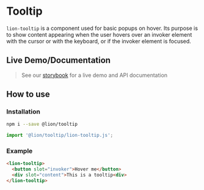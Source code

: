 # Tooltip

[//]: # 'AUTO INSERT HEADER PREPUBLISH'

`lion-tooltip` is a component used for basic popups on hover.
Its purpose is to show content appearing when the user hovers over an invoker element with the cursor or with the keyboard,
or if the invoker element is focused.

## Live Demo/Documentation

> See our [storybook](http://lion-web-components.netlify.com/?path=/docs/overlays-specific-wc-tooltip) for a live demo and API documentation

## How to use

### Installation

```sh
npm i --save @lion/tooltip
```

```js
import '@lion/tooltip/lion-tooltip.js';
```

### Example

```html
<lion-tooltip>
  <button slot="invoker">Hover me</button>
  <div slot="content">This is a tooltip<div>
</lion-tooltip>
```
